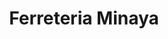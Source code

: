 ---
title: "Ferreteria Minaya"
url: /san-francisco-de-macoris/ferreteria-minaya/
shop: supermercado
---